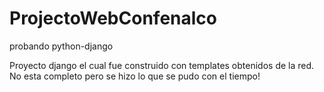 # ProjectoWebConfenalco

probando python-django

Proyecto django el cual fue construido con templates obtenidos de la red. 
No esta completo pero se hizo lo que se pudo con el tiempo! 
